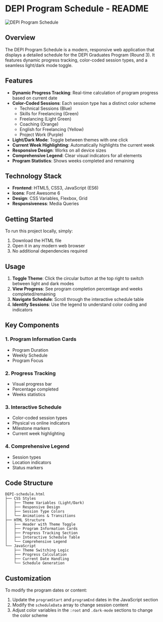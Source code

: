 # DEPI Program Schedule - README

![DEPI Program Schedule](https://depi-schedule-dotnet-track.w3spaces.com)

## Overview

The DEPI Program Schedule is a modern, responsive web application that displays a detailed schedule for the DEPI Graduates Program (Round 3). It features dynamic progress tracking, color-coded session types, and a seamless light/dark mode toggle.

## Features

- **Dynamic Progress Tracking**: Real-time calculation of program progress based on current date
- **Color-Coded Sessions**: Each session type has a distinct color scheme
  - Technical Sessions (Blue)
  - Skills for Freelancing (Green)
  - Freelancing (Light Green)
  - Coaching (Orange)
  - English for Freelancing (Yellow)
  - Project Work (Purple)
- **Light/Dark Mode**: Toggle between themes with one click
- **Current Week Highlighting**: Automatically highlights the current week
- **Responsive Design**: Works on all device sizes
- **Comprehensive Legend**: Clear visual indicators for all elements
- **Program Statistics**: Shows weeks completed and remaining

## Technology Stack

- **Frontend**: HTML5, CSS3, JavaScript (ES6)
- **Icons**: Font Awesome 6
- **Design**: CSS Variables, Flexbox, Grid
- **Responsiveness**: Media Queries

## Getting Started

To run this project locally, simply:

1. Download the HTML file
2. Open it in any modern web browser
3. No additional dependencies required

## Usage

1. **Toggle Theme**: Click the circular button at the top right to switch between light and dark modes
2. **View Progress**: See program completion percentage and weeks completed/remaining
3. **Navigate Schedule**: Scroll through the interactive schedule table
4. **Identify Sessions**: Use the legend to understand color coding and indicators

## Key Components

### 1. Program Information Cards
- Program Duration
- Weekly Schedule
- Program Focus

### 2. Progress Tracking
- Visual progress bar
- Percentage completed
- Weeks statistics

### 3. Interactive Schedule
- Color-coded session types
- Physical vs online indicators
- Milestone markers
- Current week highlighting

### 4. Comprehensive Legend
- Session types
- Location indicators
- Status markers

## Code Structure

```plaintext
DEPI-schedule.html
├── CSS Styles
│   ├── Theme Variables (Light/Dark)
│   ├── Responsive Design
│   ├── Session Type Colors
│   └── Animations & Transitions
├── HTML Structure
│   ├── Header with Theme Toggle
│   ├── Program Information Cards
│   ├── Progress Tracking Section
│   ├── Interactive Schedule Table
│   └── Comprehensive Legend
└── JavaScript
    ├── Theme Switching Logic
    ├── Progress Calculation
    ├── Current Date Handling
    └── Schedule Generation
```

## Customization

To modify the program dates or content:
1. Update the `programStart` and `programEnd` dates in the JavaScript section
2. Modify the `scheduleData` array to change session content
3. Adjust color variables in the `:root` and `.dark-mode` sections to change the color scheme

